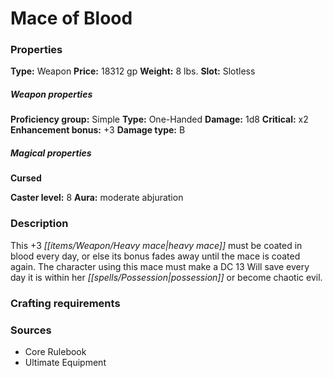 ﻿---
Title: "Mace of Blood"
Type: "Weapon"
Price: "18312 gp"
Weight: "8 lbs."
Slot: "Slotless"
Proficiency group: "Simple"
Weapon properties Type: "One-Handed"
Damage: "1d8"
Critical: "x2"
Enhancement bonus: "+3"
Damage type: "B"
Cursed: "True"
Caster level: "8"
Aura: "moderate abjuration"
Description: |
  "This _+3 heavy mace_ must be coated in blood every day, or else its bonus fades away until the mace is coated again. The character using this mace must make a DC 13 Will save every day it is within her possession or become chaotic evil."
Sources: "['Core Rulebook', 'Ultimate Equipment']"
---

# Mace of Blood

### Properties

**Type:** Weapon **Price:** 18312 gp **Weight:** 8 lbs. **Slot:** Slotless

##### Weapon properties

**Proficiency group:** Simple **Type:** One-Handed **Damage:** 1d8 **Critical:** x2 **Enhancement bonus:** +3 **Damage type:** B

##### Magical properties

**Cursed**

**Caster level:** 8 **Aura:** moderate abjuration

### Description

This +3 _[[items/Weapon/Heavy mace|heavy mace]]_ must be coated in blood every day, or else its bonus fades away until the mace is coated again. The character using this mace must make a DC 13 Will save every day it is within her _[[spells/Possession|possession]]_ or become chaotic evil.

### Crafting requirements

### Sources

* Core Rulebook
* Ultimate Equipment